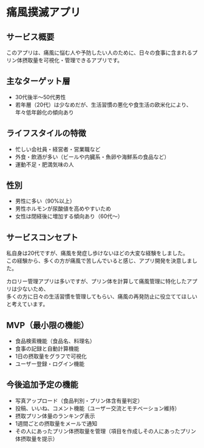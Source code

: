 # 痛風撲滅アプリ

## サービス概要
このアプリは、痛風に悩む人や予防したい人のために、日々の食事に含まれるプリン体摂取量を可視化・管理できるアプリです。

## 主なターゲット層
- 30代後半〜50代男性  
- 若年層（20代）は少なめだが、生活習慣の悪化や食生活の欧米化により、年々低年齢化の傾向あり

## ライフスタイルの特徴
- 忙しい会社員・経営者・営業職など  
- 外食・飲酒が多い（ビールや内臓系・魚卵や海鮮系の食品など）  
- 運動不足・肥満気味の人

## 性別
- 男性に多い（90%以上）  
- 男性ホルモンが尿酸値を高めやすいため  
- 女性は閉経後に増加する傾向あり（60代〜）

## サービスコンセプト
私自身は20代ですが、痛風を発症し歩けないほどの大変な経験をしました。  
この経験から、多くの方が痛風で苦しんでいると感じ、アプリ開発を決意しました。  

カロリー管理アプリは多いですが、プリン体を計算して痛風管理に特化したアプリは少ないため、  
多くの方に日々の生活習慣を管理してもらい、痛風の再発防止に役立ててほしいと考えています。

## MVP（最小限の機能）
- 食品検索機能（食品名、料理名）  
- 食事の記録と自動計算機能  
- 1日の摂取量をグラフで可視化    
- ユーザー登録・ログイン機能

## 今後追加予定の機能
- 写真アップロード（食品判別・プリン体含有量判定）  
- 投稿、いいね、コメント機能（ユーザー交流とモチベーション維持）  
- 摂取プリン体量のランキング表示
- 1週間ごとの摂取量をメールで通知
- その人にあったプリン体摂取量を管理（項目を作成しその人にあったプリン体摂取量を提示）
